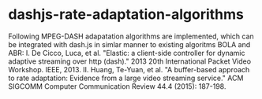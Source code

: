 # dashjs-rate-adaptation-algorithms
Following MPEG-DASH adapatation algorithms are implemented, which can be integrated with dash.js in simlar manner to existing algoritms BOLA and ABR:
I. De Cicco, Luca, et al. "Elastic: a client-side controller for dynamic adaptive streaming over http (dash)." 2013 20th International Packet Video Workshop. IEEE, 2013.
II. Huang, Te-Yuan, et al. "A buffer-based approach to rate adaptation: Evidence from a large video streaming service." ACM SIGCOMM Computer Communication Review 44.4 (2015): 187-198.
